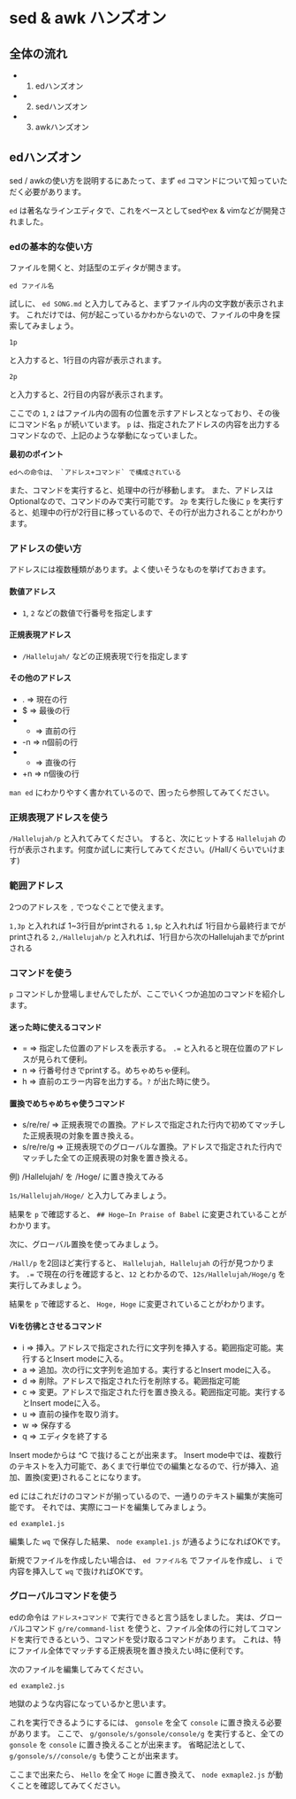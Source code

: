 # sed & awk ハンズオン

## 全体の流れ

* 1. edハンズオン
* 2. sedハンズオン
* 3. awkハンズオン

## edハンズオン

sed / awkの使い方を説明するにあたって、まず `ed` コマンドについて知っていただく必要があります。

`ed` は著名なラインエディタで、これをベースとしてsedやex & vimなどが開発されました。

### edの基本的な使い方

ファイルを開くと、対話型のエディタが開きます。

```
ed ファイル名
```

試しに、 `ed SONG.md` と入力してみると、まずファイル内の文字数が表示されます。
これだけでは、何が起こっているかわからないので、ファイルの中身を探索してみましょう。

```
1p
```

と入力すると、1行目の内容が表示されます。

```
2p
```

と入力すると、2行目の内容が表示されます。

ここでの `1`, `2` はファイル内の固有の位置を示すアドレスとなっており、その後にコマンド名 `p` が続いています。
`p` は、指定されたアドレスの内容を出力するコマンドなので、上記のような挙動になっていました。

**最初のポイント**

```
edへの命令は、 `アドレス+コマンド` で構成されている
```

また、コマンドを実行すると、処理中の行が移動します。
また、アドレスはOptionalなので、コマンドのみで実行可能です。
`2p` を実行した後に `p` を実行すると、処理中の行が2行目に移っているので、その行が出力されることがわかります。

### アドレスの使い方

アドレスには複数種類があります。よく使いそうなものを挙げておきます。

#### 数値アドレス

* `1`, `2` などの数値で行番号を指定します

#### 正規表現アドレス

* `/Hallelujah/` などの正規表現で行を指定します

#### その他のアドレス

* . => 現在の行
* $ => 最後の行
* - => 直前の行
* -n => n個前の行
* + => 直後の行
* +n => n個後の行

`man ed` にわかりやすく書かれているので、困ったら参照してみてください。

### 正規表現アドレスを使う

`/Hallelujah/p` と入れてみてください。
すると、次にヒットする `Hallelujah` の行が表示されます。何度か試しに実行してみてください。(/Hall/くらいでいけます)

### 範囲アドレス

2つのアドレスを `,` でつなぐことで使えます。

`1,3p` と入れれば 1~3行目がprintされる
`1,$p` と入れれば 1行目から最終行までがprintされる
`2,/Hallelujah/p` と入れれば、1行目から次のHallelujahまでがprintされる

### コマンドを使う

`p` コマンドしか登場しませんでしたが、ここでいくつか追加のコマンドを紹介します。

#### 迷った時に使えるコマンド

* = => 指定した位置のアドレスを表示する。 `.=` と入れると現在位置のアドレスが見られて便利。
* n => 行番号付きでprintする。めちゃめちゃ便利。
* h => 直前のエラー内容を出力する。`?` が出た時に使う。

#### 置換でめちゃめちゃ使うコマンド

* s/re/re/ => 正規表現での置換。アドレスで指定された行内で初めてマッチした正規表現の対象を置き換える。
* s/re/re/g => 正規表現でのグローバルな置換。アドレスで指定された行内でマッチした全ての正規表現の対象を置き換える。

例) /Hallelujah/ を /Hoge/ に置き換えてみる

`1s/Hallelujah/Hoge/` と入力してみましょう。

結果を `p` で確認すると、 `## Hoge—In Praise of Babel` に変更されていることがわかります。

次に、グローバル置換を使ってみましょう。

`/Hall/p` を2回ほど実行すると、 `Hallelujah, Hallelujah` の行が見つかります。
`.=` で現在の行を確認すると、`12` とわかるので、`12s/Hallelujah/Hoge/g` を実行してみましょう。

結果を `p` で確認すると、 `Hoge, Hoge` に変更されていることがわかります。

#### Viを彷彿とさせるコマンド

* i => 挿入。アドレスで指定された行に文字列を挿入する。範囲指定可能。実行するとInsert modeに入る。
* a => 追加。次の行に文字列を追加する。実行するとInsert modeに入る。
* d => 削除。アドレスで指定された行を削除する。範囲指定可能
* c => 変更。アドレスで指定された行を置き換える。範囲指定可能。実行するとInsert modeに入る。
* u => 直前の操作を取り消す。
* w => 保存する
* q => エディタを終了する

Insert modeからは ^C で抜けることが出来ます。
Insert mode中では、複数行のテキストを入力可能で、あくまで行単位での編集となるので、行が挿入、追加、置換(変更)されることになります。

ed にはこれだけのコマンドが揃っているので、一通りのテキスト編集が実施可能です。
それでは、実際にコードを編集してみましょう。

`ed example1.js`

編集した `wq` で保存した結果、 `node example1.js` が通るようになればOKです。

新規でファイルを作成したい場合は、
`ed ファイル名` でファイルを作成し、 `i` で内容を挿入して `wq` で抜ければOKです。

### グローバルコマンドを使う

edの命令は `アドレス+コマンド` で実行できると言う話をしました。
実は、グローバルコマンド `g/re/command-list` を使うと、ファイル全体の行に対してコマンドを実行できるという、コマンドを受け取るコマンドがあります。
これは、特にファイル全体でマッチする正規表現を置き換えたい時に便利です。

次のファイルを編集してみてください。

`ed example2.js`

地獄のような内容になっているかと思います。

これを実行できるようにするには、 `gonsole` を全て `console` に置き換える必要があります。
ここで、 `g/gonsole/s/gonsole/console/g` を実行すると、全ての `gonsole` を `console` に置き換えることが出来ます。
省略記法として、 `g/gonsole/s//console/g` も使うことが出来ます。

ここまで出来たら、 `Hello` を全て `Hoge` に置き換えて、 `node exmaple2.js` が動くことを確認してみてください。


